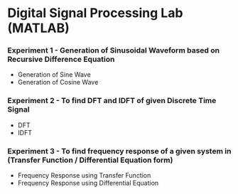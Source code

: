 # Digital Signal Processing Lab (MATLAB)
### Experiment 1 - Generation of Sinusoidal Waveform based on Recursive Difference Equation
* Generation of Sine Wave
* Generation of Cosine Wave

### Experiment 2 - To find DFT and IDFT of given Discrete Time Signal
* DFT
* IDFT

### Experiment 3 - To find frequency response of a given system in (Transfer Function / Differential Equation form)
* Frequency Response using Transfer Function
* Frequency Response using Differential Equation
